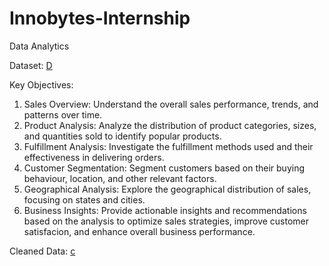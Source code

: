 # Innobytes-Internship
Data Analytics

Dataset: <a href=" https://drive.google.com/file/d/1YrjYKtS1WHmINL6eafRsrDzrZaw2_WvX/view?usp=sharing">D</a>

Key Objectives:
1. Sales Overview: Understand the overall sales performance, trends, and patterns over time.
2. Product Analysis: Analyze the distribution of product categories, sizes, and quantities sold to identify popular
products.
3. Fulfillment Analysis: Investigate the fulfillment methods used and their effectiveness in delivering orders.
4. Customer Segmentation: Segment customers based on their buying behaviour, location, and other relevant
factors.
5. Geographical Analysis: Explore the geographical distribution of sales, focusing on states and cities.
6. Business Insights: Provide actionable insights and recommendations based on the analysis to optimize sales
strategies, improve customer satisfacion, and enhance overall business performance.

Cleaned Data: <a href="https://1drv.ms/f/c/accb30084ba7f31e/Eh7zp0sIMMsggKxqAAAAAAAB1t4q5oaXMkvIYvGgbwBSow?e=3khqVr">c</a>
